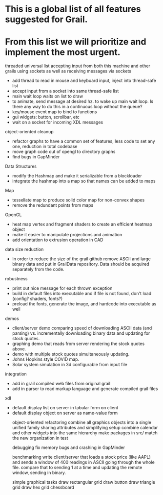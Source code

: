 # This is a global list of all features suggested for Grail.
# From this list we will prioritize and implement the most urgent.

threaded universal list accepting input from both this machine and other grails using sockets as well as receiving messages via sockets
* add thread to read in mouse and keyboard input, inject into thread-safe list
* accept input from a socket into same thread-safe list
* main wait loop waits on list to draw
* to animate, send message at desired hz. to wake up main wait loop. Is there any way to do this in a continuous loop without the queue?
* key/mouse event map to bind to functions
* gui widgets: button, scrollbar, etc
* wait on a socket for incoming XDL messages

object-oriented cleanup
* refactor graphs to have a common set of features, less code to set any one, reduction in total codebase
* move graph code out of opengl to directory graphs
* find bugs in GapMinder


Data Structures
* modify the Hashmap and make it serializable from a blockloader
* integrate the hashmap into a map so that names can be added to maps

Map
* tessellate map to produce solid color map for non-convex shapes
* remove the redundant points from maps


OpenGL
* heat map vertex and fragment shaders to create an efficient heatmap object
* make it easier to manipulate projections and animation
* add orientation to extrusion operation in CAD

data size reduction
* In order to reduce the size of the grail github remove ASCII and large binary data and put in GrailData repository. Data should be acquired separately from the code.

robustness
* print out nice message for each thrown exception
* build in default files into executable and if file is not found, don't load (config? shaders, fonts?)
* preload the fonts, generate the image, and hardcode into executable as well

demos
* client/server demo comparing speed of downloading ASCII data (and parsing) vs. incrementally downloading binary data and updating for stock quotes.
* graphing demo that reads from server rendering the stock quotes above.
* demo with multiple stock quotes simultaneously updating.
* Johns Hopkins style COVID map.
* Solar system simulation in 3d configurable from input file

integration
* add in grail compiled web files from original grail
* add in parser to read markup language and generate compiled grail files

xdl
* default display list<object> on server in tabular form on client
* default display object on server as name-value form

object-oriented refactoring
combine all graphics objects into a single unified family sharing attributes and simplifying setup
combine calendar and other widgets into the same hierarchy
make packages in src/ match the new organization in test

debugging
fix memory bugs and crashing in GapMinder

benchmarking
write client/server that loads a stock price (like AAPL) and sends a window of 400 readings in ASCII going through the whole file. compare that to sending 1 at a time and updating the remote window, sending in binary.



simple graphical tasks
draw rectangular grid
draw button
draw triangle grid
draw hex grid
chessboard
